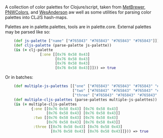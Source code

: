A collection of color palettes for Clojure/script, taken from [MetBrewer](https://github.com/BlakeRMills/MetBrewer), [PNWColors](https://github.com/jakelawlor/PNWColors), and [WesAnderson](https://github.com/karthik/wesanderson) aw well as some utilities for parsing color palettes into CLJ/S hash-maps.

Palettes are in palette.palettes, tools are in palette.core.
External palettes may be parsed like so: 
```Clojure
    (def js-palette ["name" ["#765843" "#765843" "#765843" "#765843"]])
    (def cljs-palette (parse-palette js-palette))
    (is (= clj-palette 
                [:one [[0x76 0x58 0x43] 
                       [0x76 0x58 0x43] 
                       [0x76 0x58 0x43] 
                       [0x76 0x58 0x43]]])) => true
```
Or in batches:
```Clojure
    (def multiple-js-palettes [["one" ["#765843" "#765843" "#765843" "#765843"]]
                               ["two" ["#765843" "#765843" "#765843" "#765843"]]
                               ["three" ["#765843" "#765843" "#765843" "#765843"]]])
    (def multiple-cljs-palettes (parse-palettes multiple-js-palettes))
    (is (= multiple-cljs-palettes
            {:one [[0x76 0x58 0x43] [0x76 0x58 0x43] 
                   [0x76 0x58 0x43] [0x76 0x58 0x43]]
             :two [[0x76 0x58 0x43] [0x76 0x58 0x43] 
                   [0x76 0x58 0x43] [0x76 0x58 0x43]]
             :three [[0x76 0x58 0x43] [0x76 0x58 0x43] 
                     [0x76 0x58 0x43] [0x76 0x58 0x43]]})) => true
```